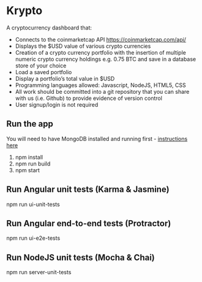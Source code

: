 # Krypto

A cryptocurrency dashboard that:

- Connects to the coinmarketcap API https://coinmarketcap.com/api/
- Displays the $USD value of various crypto currencies
- Creation of a crypto currency portfolio with the insertion of multiple numeric crypto currency holdings e.g. 0.75 BTC and save in a database store of your choice
- Load a saved portfolio
- Display a portfolio’s total value in $USD
- Programming languages allowed: Javascript, NodeJS, HTML5, CSS
- All work should be committed into a git repository that you can share with us (i.e. Github) to provide evidence of version control​
- User signup/login is not required

## Run the app

You will need to have MongoDB installed and running first - [instructions here](https://treehouse.github.io/installation-guides/mac/mongo-mac.html)

1. npm install
2. npm run build
3. npm start

## Run Angular unit tests (Karma & Jasmine)

npm run ui-unit-tests

## Run Angular end-to-end tests (Protractor)

npm run ui-e2e-tests

## Run NodeJS unit tests (Mocha & Chai)

npm run server-unit-tests